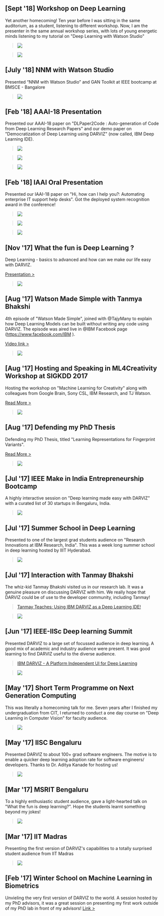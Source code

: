 ## [Sept '18] Workshop on Deep Learning

Yet another homecoming! Ten year before I was sitting in the same auditorium, as a student, listening to different workshop. Now, I am the presenter in the same annual workshop series, with lots of young energetic minds listening to my tutorial on "Deep Learning with Watson Studio"

> ![](../pictures/talk13.jpg)

> ![](../pictures/talk14.jpg)


## [July '18] NNM with Watson Studio 

Presented “NNM with Watson Studio” and GAN Toolkit at IEEE bootcamp at BMSCE - Bangalore

> ![](../pictures/talk12.JPG)


## [Feb '18] AAAI-18 Presentation

Presented our AAAI-18 paper on "DLPaper2Code : Auto-generation of Code from Deep Learning Research Papers" and our demo paper on "Democratization of Deep Learning using DARVIZ" (now called, IBM Deep Learning IDE).

> ![](../pictures/aaai18_1.jpg)

> ![](../pictures/aaai18_2.jpg)

> ![](../pictures/aaai18_3.jpg)


## [Feb '18] IAAI Oral Presentation

Presented our IAAI-18 paper on "Hi, how can I help you?: Automating enterprise IT support help desks". Got the deployed system recognition award in the conference!

> ![](../pictures/iaai18_1.jpg)

> ![](../pictures/iaai18_2.jpg)

> ![](../pictures/iaai18_3.jpg)


## [Nov '17] What the fun is Deep Learning ?

Deep Learning - basics to advanced and how can we make our life easy with DARVIZ.

[Presentation >](../docs/DL_SKIT.ppt)

> ![](../pictures/talk11.jpg)

## [Aug '17] Watson Made Simple with Tanmya Bhakshi

4th episode of "Watson Made Simple", joined with @TajyMany to explain how Deep Learning Models can be built without writing any code using DARVIZ. The episode was aired live in  @IBM Facebook page (https://www.facebook.com/IBM ). 

[Video link >](https://www.facebook.com/IBM/videos/1465876830169261/)

> ![](../pictures/talk10.jpg)

## [Aug '17] Hosting and Speaking in ML4Creativity Workshop at SIGKDD 2017

Hosting the workshop on "Machine Learning for Creativity" along with colleagues from Google Brain, Sony CSL, IBM Research, and TJ Watson. 

[Read More >](blogs/ml4creativity.md)

> ![](../pictures/talk9.jpg)

## [Aug '17] Defending my PhD Thesis

Defending my PhD Thesis, titled "Learning Representations for Fingerprint Variants". 

[Read More >](blogs/thesis.md)

> ![](../pictures/thesis2.JPG)

## [Jul '17] IEEE Make in India Entrepreneurship Bootcamp

A highly interactive session on "Deep learning made easy with DARVIZ" with a curated list of 30 startups in Bengaluru, India.

> ![](../pictures/talk1.jpg)


## [Jul '17] Summer School in Deep Learning

Presented to one of the largest grad students audience on "Research Innovations at IBM Research, India". This was a week long summer school in deep learning hosted by IIIT Hyderabad.

> ![](../pictures/talk2.jpg)

## [Jul '17] Interaction with Tanmay Bhakshi

The whiz-kid Tanmay Bhakshi visited us in our research lab. It was a genuine pleasure on discussing DARVIZ with him. We really hope that DARVIZ could be of use to the developer community, including Tanmay! 
> [Tanmay Teaches:  Using IBM DARVIZ as a Deep Learning IDE!](https://www.youtube.com/watch?v=mmRw_MuMPC4)

> ![](../pictures/talk3.jpg)

## [Jun '17] IEEE-IISc Deep learning Summit

Presented DARVIZ to a large set of focussed audience in deep learning. A good mix of academic and industry audience were present. It was good learning to find DARVIZ useful to the diverse audience.
> [IBM DARVIZ - A Platform Independent UI for Deep Learning](https://www.youtube.com/watch?v=GICAnqhvO0I)

> ![](../pictures/talk4.jpg)

## [May '17] Short Term Programme on Next Generation Computing

This was literally a homecoming talk for me. Seven years after I finished my undergraduation from CIT, I returned to conduct a one day course on "Deep Learning in Computer Vision" for faculty audience. 

> ![](../pictures/talk5.jpg)

## [May '17] IISC Bengaluru

Presented DARVIZ to about 100+ grad software engineers. The motive is to enable a quicker deep learning adoption rate for software engineers/ developers. Thanks to Dr. Aditya Kanade for hosting us! 

> ![](../pictures/talk6.jpg)

## [Mar '17] MSRIT Bengaluru

To a highly enthusiastic student audience, gave a light-hearted talk on "What the fun is deep learning?". Hope the students learnt something beyond my jokes!

> ![](../pictures/talk7.jpg)

## [Mar '17] IIT Madras

Presenting the first version of DARVIZ's capabilities to a totally surprised student audience from IIT Madras

> ![](../pictures/talk8.jpg)

## [Feb '17] Winter School on Machine Learning in Biometrics

Unvieling the very first version of DARVIZ to the world. A session hosted by my PhD advisors, it was a great session on presenting my first work outside of my PhD lab in front of my advisors!
[Link >]((http://iab-rubric.org/mlib2017/))

